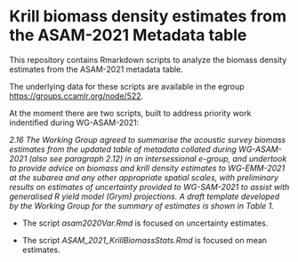 # Krill biomass density estimates from the ASAM-2021 Metadata table

This repository contains Rmarkdown scripts to analyze the biomass density estimates from the ASAM-2021 metadata table.

The underlying data for these scripts are available in the egroup https://groups.ccamlr.org/node/522.

At the moment there are two scripts, built to address priority work indentified during WG-ASAM-2021:

*2.16 The Working Group agreed to summarise the acoustic survey biomass estimates from the updated table of metadata collated during WG-ASAM-2021 (also see paragraph 2.12) in an intersessional e-group, and undertook to provide advice on biomass and krill density estimates to  WG-EMM-2021  at  the subarea  and  any  other  appropriate  spatial  scales,  with  preliminary  results  on  estimates  of  uncertainty  provided  to  WG-SAM-2021  to  assist  with  generalised  R  yield  model  (Grym)  projections. A  draft  template  developed  by  the  Working  Group  for  the  summary of estimates is shown in Table 1.*

- The script _asam2020Var.Rmd_ is focused on uncertainty estimates.

- The script _ASAM_2021_KrillBiomassStats.Rmd_ is focused on mean estimates.

